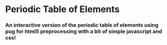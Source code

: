 # Periodic Table of Elements
### An interactive version of the periodic table of elements using pug for html5 preprocessing with a bit of simple javascript and css!